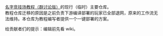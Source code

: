 [名字竞技场教程（群讨论版）](https://github.com/sqrt2802/namern-help)的现行（临时）主要仓库。\
教程仓库迁移的原因是之前负责下游编译部署的玩家已全部退网，原来的工作流无法维持。本仓库为教程编写者提供一个一键部署的方案。

给贡献者们的提示：编辑前先看 wiki。